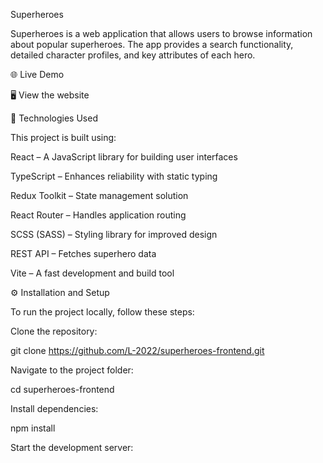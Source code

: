 Superheroes

Superheroes is a web application that allows users to browse information about popular superheroes. The app provides a search functionality, detailed character profiles, and key attributes of each hero.

🌐 Live Demo

🖥️ View the website

🚀 Technologies Used

This project is built using:

React – A JavaScript library for building user interfaces

TypeScript – Enhances reliability with static typing

Redux Toolkit – State management solution

React Router – Handles application routing

SCSS (SASS) – Styling library for improved design

REST API – Fetches superhero data

Vite – A fast development and build tool

⚙️ Installation and Setup

To run the project locally, follow these steps:

Clone the repository:

git clone https://github.com/L-2022/superheroes-frontend.git

Navigate to the project folder:

cd superheroes-frontend

Install dependencies:

npm install

Start the development server:
